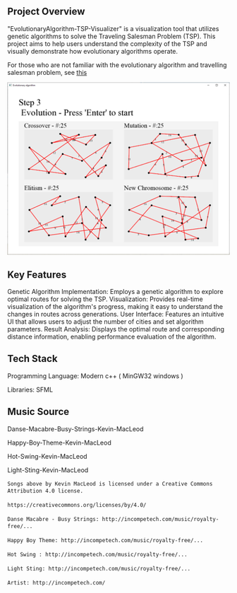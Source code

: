 ## Project Overview

"EvolutionaryAlgorithm-TSP-Visualizer" is a visualization tool that utilizes genetic algorithms to solve the Traveling Salesman Problem (TSP). This project aims to help users understand the complexity of the TSP and visually demonstrate how evolutionary algorithms operate.

For those who are not familiar with the evolutionary algorithm and travelling salesman problem, see [this](https://chulminator.github.io/posts/Evolutionary-Algorithm-travelling-salesman-problem/)

![Overview](./Media/Overview.png)

## Key Features

Genetic Algorithm Implementation: Employs a genetic algorithm to explore optimal routes for solving the TSP.
Visualization: Provides real-time visualization of the algorithm's progress, making it easy to understand the changes in routes across generations.
User Interface: Features an intuitive UI that allows users to adjust the number of cities and set algorithm parameters.
Result Analysis: Displays the optimal route and corresponding distance information, enabling performance evaluation of the algorithm.

## Tech Stack

Programming Language: Modern c++ ( MinGW32 windows )

Libraries: SFML

## Music Source

Danse-Macabre-Busy-Strings-Kevin-MacLeod

Happy-Boy-Theme-Kevin-MacLeod

Hot-Swing-Kevin-MacLeod

Light-Sting-Kevin-MacLeod

```text
Songs above by Kevin MacLeod is licensed under a Creative Commons Attribution 4.0 license. 

https://creativecommons.org/licenses/by/4.0/

Danse Macabre - Busy Strings: http://incompetech.com/music/royalty-free/...

Happy Boy Theme: http://incompetech.com/music/royalty-free/...

Hot Swing : http://incompetech.com/music/royalty-free/...

Light Sting: http://incompetech.com/music/royalty-free/...

Artist: http://incompetech.com/
```

